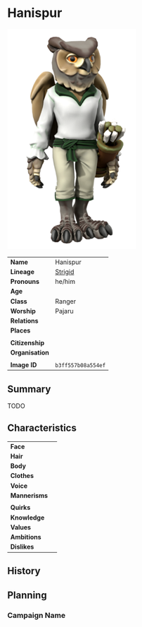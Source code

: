 # Hanispur

<img src="https://raw.githubusercontent.com/jesskelsall/astarus-images/main/people/portraits/b3ff557b08a554ef.png" height="500" />

|||
| --- | --- |
| **Name** | Hanispur | character.3
| **Lineage** | [Strigid](../lineages/strigid.md) |
| **Pronouns** | he/him |
| **Age** | |
| **Class** | Ranger |
| **Worship** | Pajaru |
| **Relations** | |
| **Places** | |
|||
| **Citizenship** | |
| **Organisation** | |
|||
| **Image ID** | `b3ff557b08a554ef` |

## Summary

TODO

## Characteristics

| | |
| --- | --- |
| **Face** | | characteristics.2
| **Hair** | |
| **Body** | |
| **Clothes** | |
| **Voice** | |
| **Mannerisms** | |
| | |
| **Quirks** | |
| **Knowledge** | |
| **Values** | |
| **Ambitions** | |
| **Dislikes** | |

## History

## Planning

### Campaign Name
